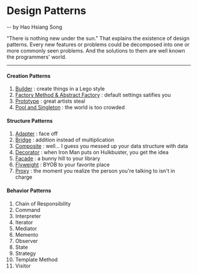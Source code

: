 # Design Patterns
 -- by Hao Hsiang Song

"There is nothing new under the sun." That explains the existence of design patterns. Every new features or problems could be decomposed into one or more commonly seen problems. And the solutions to them are well known the programmers' world.

---

#### Creation Patterns
1. [Builder](https://github.com/HHSong/Best-Java-Backend-Practices/tree/master/Design%20Patterns/Creation#1-builder)
: create things in a Lego style
2. [Factory Method & Abstract Factory](https://github.com/HHSong/Best-Java-Backend-Practices/tree/master/Design%20Patterns/Creation#2-factory-method--abstract-factory) 
: default settings satifies you
3. [Prototype](https://github.com/HHSong/Best-Java-Backend-Practices/tree/master/Design%20Patterns/Creation#3-prototype-clone-over-new)
: great artists steal
4. [Pool and Singleton](https://github.com/HHSong/Best-Java-Backend-Practices/tree/master/Design%20Patterns/Creation#4-pool-and-singleton)
: the world is too crowded

#### Structure Patterns
1. [Adapter](https://github.com/HHSong/Best-Java-Backend-Practices/tree/master/Design%20Patterns/Structure#1-adapter)
: face off
2. [Bridge](https://github.com/HHSong/Best-Java-Backend-Practices/tree/master/Design%20Patterns/Structure#2-bridge)
: addition instead of multiplication
3. [Composite](https://github.com/HHSong/Best-Java-Backend-Practices/tree/master/Design%20Patterns/Structure#3-composite)
: well... I guess you messed up your data structure with data
4. [Decorator](https://github.com/HHSong/Best-Java-Backend-Practices/tree/master/Design%20Patterns/Structure#4-decorator)
: when Iron Man puts on Hulkbuster, you get the idea
5. [Facade](https://github.com/HHSong/Best-Java-Backend-Practices/tree/master/Design%20Patterns/Structure#5-facade)
: a bunny hill to your library
6. [Flyweight](https://github.com/HHSong/Best-Java-Backend-Practices/tree/master/Design%20Patterns/Structure#6-flyweight)
: BYOB to your favorite place
7. [Proxy](https://github.com/HHSong/Best-Java-Backend-Practices/tree/master/Design%20Patterns/Structure#7-proxy)
: the moment you realize the person you're talking to isn't in charge

#### Behavior Patterns
1. Chain of Responsibility
2. Command
3. Interpreter
4. Iterator
5. Mediator
6. Memento
7. Observer
8. State
9. Strategy
10. Template Method
11. Visitor
